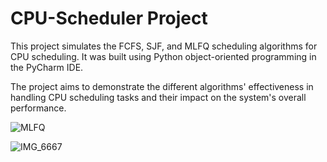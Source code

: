 # CPU-Scheduler Project

This project simulates the FCFS, SJF, and MLFQ scheduling algorithms for CPU scheduling. It was built using Python object-oriented programming in the PyCharm IDE.

The project aims to demonstrate the different algorithms' effectiveness in handling CPU scheduling tasks and their impact on the system's overall performance.

![MLFQ](https://user-images.githubusercontent.com/96387037/211724714-c02dc214-707a-4a27-9ae0-fc821e23a8bf.PNG)

![IMG_6667](https://user-images.githubusercontent.com/96387037/211724832-07ed5898-97f3-488d-8858-b11224080e3c.jpeg)


